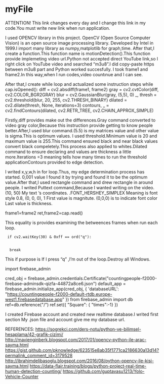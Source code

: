 # myFile
 

ATTENTION!
This link changes every day and I change this link in my code.You must write new link when run application.






I used OPENCV library in this project. OpenCV (Open Source Computer Vision) is an open source image processing library. Developed by Intel in 1999.I import many library as numpy,matplotlib for graph,time.
After that,I create a function.This function name is motionDetection().This function provide implemeting video url.Python not accepted direct YouTube link,so I right click on YouTube video and searched “m3u8”.I did copy-paste https between m3u8 part and Python worked succesfully.
I took frame1 and frame2.In this way,when I run codes,video countınue and I can see.

After that,I create while loop and actualized some instruction steps
 while cap.isOpened():
     diff = cv2.absdiff(frame1, frame2)
     gray = cv2.cvtColor(diff, cv2.COLOR_BGR2GRAY)
     blur = cv2.GaussianBlur(gray, (5,5), 0)
     _, thresh = cv2.threshold(blur, 20, 255, cv2.THRESH_BINARY)
     dilated = cv2.dilate(thresh, None, iterations=3)
     contours, _ = cv2.findContours(dilated, cv2.RETR_TREE, cv2.CHAIN_APPROX_SIMPLE)

Firstly,diff provides make out the differences.Gray command converted to video gray color,Because this instruction provide getting to know people better.After,I used blur command.(5.5) is my matrices value and other value is sigma.This is optimum values.
I used threshold.Minimum value is 20 and maximum value is 255.This command ensured black and near black values convert black compeletely.This process also applied to whites.Dilated command to ensure declaring and values are thickness a little more.Iterations =3 meaning tells how many times to run the threshold applicationContours provided to edge detection.

I writed x,y,w,h in for loop.Thus, my edge determination process has started.
0,001 value I found it by trying and found it to be the optimum value.After that,I used rectangle command and drew rectangle in around people.
I writed Puttext command,Because I wanted writing on the video.
(10, 50)
My text ‘s coordinates.
.FONT_HERSHEY_SIMPLEX
Meaning is font style
 0.8, (0, 0, 0), 1
First value is magnitute.
(0,0,0) is to indicate font color
Last value is thickness.
 
frame1=frame2
     ret,frame2=cap.read()
     
This equality is provides examining the betweences frames when run each loop.


  
     if cv2.waitKey(30) & 0xff == ord("q"):
    

      break
    
    

This if purpose is If I press “q” ,I’m out of the loop.Destroy all Windows.





import firebase_admin


cred_obj = firebase_admin.credentials.Certificate("countingpeople-f2000-firebase-adminsdk-qizfa-44872a8ce6.json")
default_app = firebase_admin.initialize_app(cred_obj, {
	'databaseURL': "https://countingpeople-f2000-default-rtdb.europe-west1.firebasedatabase.app"
	})
from firebase_admin import db
ref=db.reference("/")
ref.set({
 "Square":
 {
     "times":-1}
})
 
I created Firebase account and created new realtime database.I writed first section My .json file and account give me my database url.
 





REFERENCES:
https://sogrekci.com/ders-notu/python-ve-bilimsel-hesaplama/42-grafik-cizimi/
http://mavienginberk.blogspot.com/2017/01/opencv-python-ile-arac-sayma.html
https://gist.github.com/pknowledge/623515e8ab35f1771ca2186630a13d14?permalink_comment_id=3179528
http://ibrahimdelibasoglu.blogspot.com/2016/08/python-opencv-ile-kisi-sayma.html
https://data-flair.training/blogs/python-project-real-time-human-detection-counting/
https://github.com/guptavasu1213/Yolo-Vehicle-Counter



